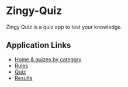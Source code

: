 # Zingy-Quiz

Zingy Quiz is a quiz app to test your knowledge.

## Application Links

- [Home & quizes by category](https://zingy-quiz.netlify.app/)
- [Rules](https://zingy-quiz.netlify.app/containers/rules/index.html)
- [Quiz](https://zingy-quiz.netlify.app/containers/quiz/index.html)
- [Results](https://zingy-quiz.netlify.app/containers/results/)

